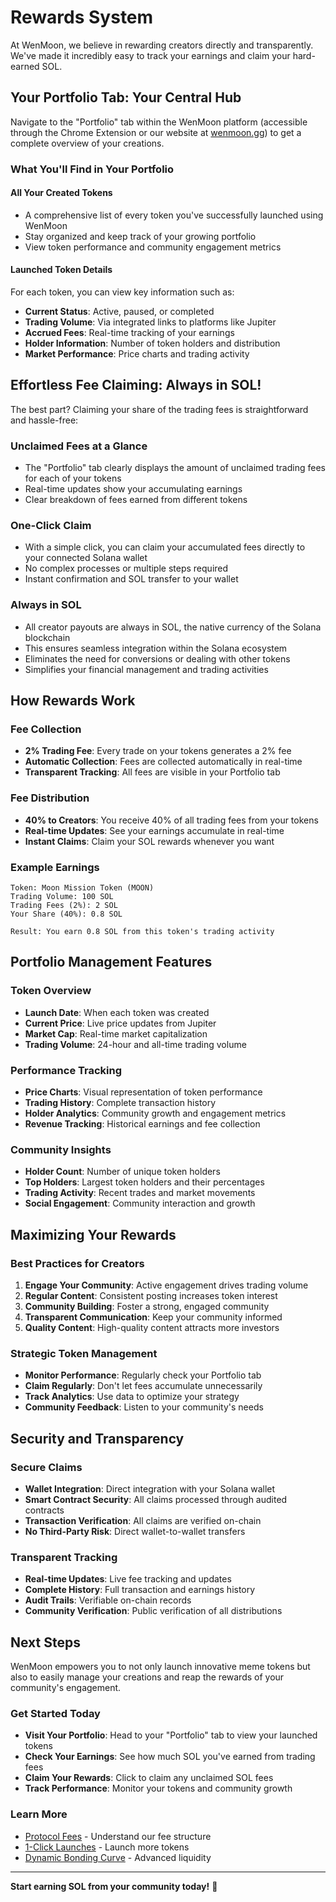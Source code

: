# Rewards System

At WenMoon, we believe in rewarding creators directly and transparently. We've made it incredibly easy to track your earnings and claim your hard-earned SOL.

## Your Portfolio Tab: Your Central Hub

Navigate to the "Portfolio" tab within the WenMoon platform (accessible through the Chrome Extension or our website at [wenmoon.gg](https://wenmoon.gg)) to get a complete overview of your creations.

### What You'll Find in Your Portfolio

#### All Your Created Tokens
- A comprehensive list of every token you've successfully launched using WenMoon
- Stay organized and keep track of your growing portfolio
- View token performance and community engagement metrics

#### Launched Token Details
For each token, you can view key information such as:
- **Current Status**: Active, paused, or completed
- **Trading Volume**: Via integrated links to platforms like Jupiter
- **Accrued Fees**: Real-time tracking of your earnings
- **Holder Information**: Number of token holders and distribution
- **Market Performance**: Price charts and trading activity

## Effortless Fee Claiming: Always in SOL!

The best part? Claiming your share of the trading fees is straightforward and hassle-free:

### Unclaimed Fees at a Glance
- The "Portfolio" tab clearly displays the amount of unclaimed trading fees for each of your tokens
- Real-time updates show your accumulating earnings
- Clear breakdown of fees earned from different tokens

### One-Click Claim
- With a simple click, you can claim your accumulated fees directly to your connected Solana wallet
- No complex processes or multiple steps required
- Instant confirmation and SOL transfer to your wallet

### Always in SOL
- All creator payouts are always in SOL, the native currency of the Solana blockchain
- This ensures seamless integration within the Solana ecosystem
- Eliminates the need for conversions or dealing with other tokens
- Simplifies your financial management and trading activities

## How Rewards Work

### Fee Collection
- **2% Trading Fee**: Every trade on your tokens generates a 2% fee
- **Automatic Collection**: Fees are collected automatically in real-time
- **Transparent Tracking**: All fees are visible in your Portfolio tab

### Fee Distribution
- **40% to Creators**: You receive 40% of all trading fees from your tokens
- **Real-time Updates**: See your earnings accumulate in real-time
- **Instant Claims**: Claim your SOL rewards whenever you want

### Example Earnings
```
Token: Moon Mission Token (MOON)
Trading Volume: 100 SOL
Trading Fees (2%): 2 SOL
Your Share (40%): 0.8 SOL

Result: You earn 0.8 SOL from this token's trading activity
```

## Portfolio Management Features

### Token Overview
- **Launch Date**: When each token was created
- **Current Price**: Live price updates from Jupiter
- **Market Cap**: Real-time market capitalization
- **Trading Volume**: 24-hour and all-time trading volume

### Performance Tracking
- **Price Charts**: Visual representation of token performance
- **Trading History**: Complete transaction history
- **Holder Analytics**: Community growth and engagement metrics
- **Revenue Tracking**: Historical earnings and fee collection

### Community Insights
- **Holder Count**: Number of unique token holders
- **Top Holders**: Largest token holders and their percentages
- **Trading Activity**: Recent trades and market movements
- **Social Engagement**: Community interaction and growth

## Maximizing Your Rewards

### Best Practices for Creators
1. **Engage Your Community**: Active engagement drives trading volume
2. **Regular Content**: Consistent posting increases token interest
3. **Community Building**: Foster a strong, engaged community
4. **Transparent Communication**: Keep your community informed
5. **Quality Content**: High-quality content attracts more investors

### Strategic Token Management
- **Monitor Performance**: Regularly check your Portfolio tab
- **Claim Regularly**: Don't let fees accumulate unnecessarily
- **Track Analytics**: Use data to optimize your strategy
- **Community Feedback**: Listen to your community's needs

## Security and Transparency

### Secure Claims
- **Wallet Integration**: Direct integration with your Solana wallet
- **Smart Contract Security**: All claims processed through audited contracts
- **Transaction Verification**: All claims are verified on-chain
- **No Third-Party Risk**: Direct wallet-to-wallet transfers

### Transparent Tracking
- **Real-time Updates**: Live fee tracking and updates
- **Complete History**: Full transaction and earnings history
- **Audit Trails**: Verifiable on-chain records
- **Community Verification**: Public verification of all distributions

## Next Steps

WenMoon empowers you to not only launch innovative meme tokens but also to easily manage your creations and reap the rewards of your community's engagement.

### Get Started Today
- **Visit Your Portfolio**: Head to your "Portfolio" tab to view your launched tokens
- **Check Your Earnings**: See how much SOL you've earned from trading fees
- **Claim Your Rewards**: Click to claim any unclaimed SOL fees
- **Track Performance**: Monitor your tokens and community growth

### Learn More
- [Protocol Fees](protocol-fees.md) - Understand our fee structure
- [1-Click Launches](user-guide/one-click-launches.md) - Launch more tokens
- [Dynamic Bonding Curve](user-guide/dynamic-bonding-curve.md) - Advanced liquidity

---

**Start earning SOL from your community today!** 🚀 